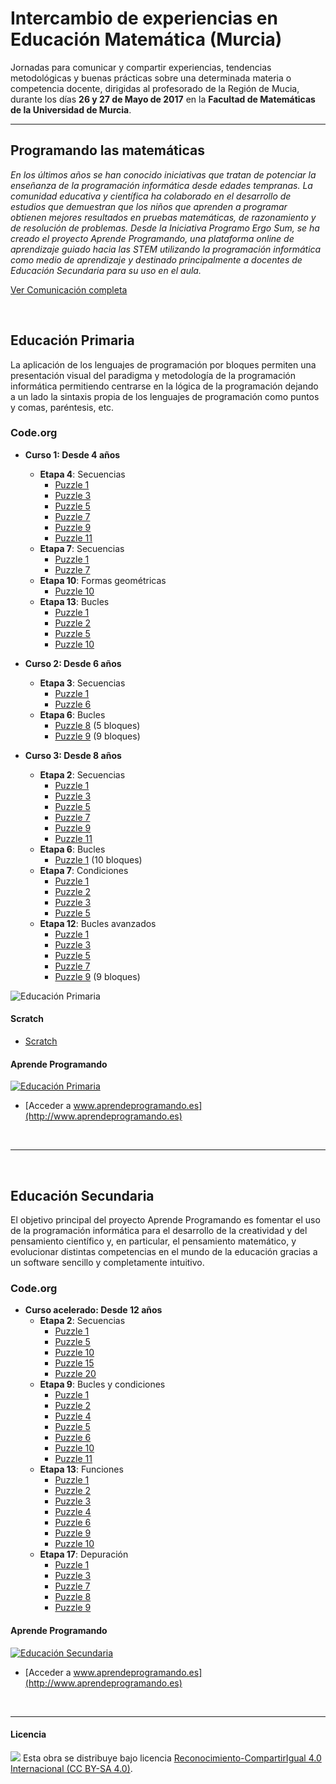 # Intercambio de experiencias en Educación Matemática (Murcia)

Jornadas para comunicar y compartir experiencias, tendencias metodológicas y buenas prácticas sobre una determinada materia o competencia docente, dirigidas al profesorado de la Región de Mucia, durante los días **26 y 27 de Mayo de 2017** en la **Facultad de Matemáticas de la Universidad de Murcia**. 


***


## Programando las matemáticas

*En los últimos años se han conocido iniciativas que tratan de potenciar la enseñanza de la programación informática desde edades tempranas. La comunidad educativa y científica ha colaborado en el desarrollo de estudios que demuestran que los niños que aprenden a programar obtienen mejores resultados en pruebas matemáticas, de razonamiento y de resolución de problemas. Desde la Iniciativa Programo Ergo Sum, se ha creado el proyecto Aprende Programando, una plataforma online de aprendizaje guiado hacia las STEM utilizando la programación informática como medio de aprendizaje y destinado principalmente a docentes de Educación Secundaria para su uso en el aula.*

[Ver Comunicación completa](Secundaria_abellan_ferriz_miguel_angel.pdf)

<br>

## Educación Primaria

La aplicación de los lenguajes de programación por bloques permiten una presentación visual del paradigma y metodología de la programación informática permitiendo centrarse en la lógica de la programación dejando a un lado la sintaxis propia de los lenguajes de programación como puntos y comas, paréntesis, etc.

### Code.org 

- **Curso 1: Desde 4 años**
    - **Etapa 4**: Secuencias
        - [Puzzle 1](https://studio.code.org/s/course1/stage/4/puzzle/1)
        - [Puzzle 3](https://studio.code.org/s/course1/stage/4/puzzle/3)
        - [Puzzle 5](https://studio.code.org/s/course1/stage/4/puzzle/5)
        - [Puzzle 7](https://studio.code.org/s/course1/stage/4/puzzle/7)
        - [Puzzle 9](https://studio.code.org/s/course1/stage/4/puzzle/9)
        - [Puzzle 11](https://studio.code.org/s/course1/stage/4/puzzle/11)
    - **Etapa 7**: Secuencias
        - [Puzzle 1](https://studio.code.org/s/course1/stage/7/puzzle/1)
        - [Puzzle 7](https://studio.code.org/s/course1/stage/7/puzzle/7)
    - **Etapa 10**: Formas geométricas
        - [Puzzle 10](https://studio.code.org/s/course1/stage/10/puzzle/10)
    - **Etapa 13**: Bucles
        - [Puzzle 1](https://studio.code.org/s/course1/stage/13/puzzle/1)
        - [Puzzle 2](https://studio.code.org/s/course1/stage/13/puzzle/2)
        - [Puzzle 5](https://studio.code.org/s/course1/stage/13/puzzle/5)
        - [Puzzle 10](https://studio.code.org/s/course1/stage/13/puzzle/10)

- **Curso 2: Desde 6 años**
    - **Etapa 3**: Secuencias
        - [Puzzle 1](https://studio.code.org/s/course2/stage/3/puzzle/1)
        - [Puzzle 6](https://studio.code.org/s/course2/stage/3/puzzle/6)
    - **Etapa 6**: Bucles
        - [Puzzle 8](https://studio.code.org/s/course2/stage/6/puzzle/8) (5 bloques)
        - [Puzzle 9](https://studio.code.org/s/course2/stage/6/puzzle/9) (9 bloques)

- **Curso 3: Desde 8 años**
    - **Etapa 2**: Secuencias
        - [Puzzle 1](https://studio.code.org/s/course3/stage/2/puzzle/1)
        - [Puzzle 3](https://studio.code.org/s/course3/stage/2/puzzle/3)
        - [Puzzle 5](https://studio.code.org/s/course3/stage/2/puzzle/5)
        - [Puzzle 7](https://studio.code.org/s/course3/stage/2/puzzle/7)
        - [Puzzle 9](https://studio.code.org/s/course3/stage/2/puzzle/9)
        - [Puzzle 11](https://studio.code.org/s/course3/stage/2/puzzle/11)
    - **Etapa 6**: Bucles
        - [Puzzle 1](https://studio.code.org/s/course3/stage/6/puzzle/1) (10 bloques)
    - **Etapa 7**: Condiciones
        - [Puzzle 1](https://studio.code.org/s/course3/stage/7/puzzle/1)
        - [Puzzle 2](https://studio.code.org/s/course3/stage/7/puzzle/2)
        - [Puzzle 3](https://studio.code.org/s/course3/stage/7/puzzle/3)
        - [Puzzle 5](https://studio.code.org/s/course3/stage/7/puzzle/5)
    - **Etapa 12**: Bucles avanzados
        - [Puzzle 1](https://studio.code.org/s/course3/stage/12/puzzle/1)
        - [Puzzle 3](https://studio.code.org/s/course3/stage/12/puzzle/3)
        - [Puzzle 5](https://studio.code.org/s/course3/stage/12/puzzle/5)
        - [Puzzle 7](https://studio.code.org/s/course3/stage/12/puzzle/7)
        - [Puzzle 9](https://studio.code.org/s/course3/stage/12/puzzle/9) (9 bloques)
        
        
![Educación Primaria](Educación-Primaria/preview.gif)

#### Scratch

- [Scratch](https://scratch.mit.edu)
 
#### Aprende Programando

[![Educación Primaria](Educación-Primaria/preview.gif)](http://www.aprendeprogramando.es)

- [Acceder a www.aprendeprogramando.es](http://www.aprendeprogramando.es)



<br><hr><br>



## Educación Secundaria

El objetivo principal del proyecto Aprende Programando es fomentar el uso de la programación informática para el desarrollo de la creatividad y del pensamiento científico y, en particular, el pensamiento matemático, y evolucionar distintas competencias en el mundo de la educación gracias a un software sencillo y completamente intuitivo.


### Code.org 

- **Curso acelerado: Desde 12 años**
    - **Etapa 2**: Secuencias
        - [Puzzle 1](https://studio.code.org/s/20-hour/stage/2/puzzle/1)
        - [Puzzle 5](https://studio.code.org/s/20-hour/stage/2/puzzle/5)
        - [Puzzle 10](https://studio.code.org/s/20-hour/stage/2/puzzle/10)
        - [Puzzle 15](https://studio.code.org/s/20-hour/stage/2/puzzle/15)
        - [Puzzle 20](https://studio.code.org/s/20-hour/stage/2/puzzle/20)
    - **Etapa 9**: Bucles y condiciones
        - [Puzzle 1](https://studio.code.org/s/20-hour/stage/9/puzzle/1)
        - [Puzzle 2](https://studio.code.org/s/20-hour/stage/9/puzzle/2)
        - [Puzzle 4](https://studio.code.org/s/20-hour/stage/9/puzzle/4)
        - [Puzzle 5](https://studio.code.org/s/20-hour/stage/9/puzzle/5)
        - [Puzzle 6](https://studio.code.org/s/20-hour/stage/9/puzzle/6)
        - [Puzzle 10](https://studio.code.org/s/20-hour/stage/9/puzzle/10)
        - [Puzzle 11](https://studio.code.org/s/20-hour/stage/9/puzzle/11)
    - **Etapa 13**: Funciones
        - [Puzzle 1](https://studio.code.org/s/20-hour/stage/13/puzzle/1)
        - [Puzzle 2](https://studio.code.org/s/20-hour/stage/13/puzzle/2)
        - [Puzzle 3](https://studio.code.org/s/20-hour/stage/13/puzzle/3)
        - [Puzzle 4](https://studio.code.org/s/20-hour/stage/13/puzzle/4)
        - [Puzzle 6](https://studio.code.org/s/20-hour/stage/13/puzzle/6)
        - [Puzzle 9](https://studio.code.org/s/20-hour/stage/13/puzzle/9)
        - [Puzzle 10](https://studio.code.org/s/20-hour/stage/13/puzzle/10)       
    - **Etapa 17**: Depuración
        - [Puzzle 1](https://studio.code.org/s/20-hour/stage/17/puzzle/1)
        - [Puzzle 3](https://studio.code.org/s/20-hour/stage/17/puzzle/3)
        - [Puzzle 7](https://studio.code.org/s/20-hour/stage/17/puzzle/7)
        - [Puzzle 8](https://studio.code.org/s/20-hour/stage/17/puzzle/8)
        - [Puzzle 9](https://studio.code.org/s/20-hour/stage/17/puzzle/9)


#### Aprende Programando

[![Educación Secundaria](Educación-Secundaria/preview.gif)](http://www.aprendeprogramando.es)

- [Acceder a www.aprendeprogramando.es](http://www.aprendeprogramando.es)



<br>



***



#### Licencia

<img src="http://i.creativecommons.org/l/by-sa/4.0/88x31.png" /> Esta obra se distribuye bajo licencia [Reconocimiento-CompartirIgual 4.0 Internacional (CC BY-SA 4.0)](https://creativecommons.org/licenses/by-sa/4.0/deed.es_ES).
